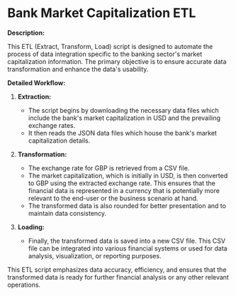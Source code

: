# Bank Market Capitalization ETL

**Description:**

This ETL (Extract, Transform, Load) script is designed to automate the process of data integration specific to the banking sector's market capitalization information. The primary objective is to ensure accurate data transformation and enhance the data's usability.

**Detailed Workflow:**

1. **Extraction:** 
   - The script begins by downloading the necessary data files which include the bank's market capitalization in USD and the prevailing exchange rates.
   - It then reads the JSON data files which house the bank's market capitalization details.
  
2. **Transformation:** 
   - The exchange rate for GBP is retrieved from a CSV file.
   - The market capitalization, which is initially in USD, is then converted to GBP using the extracted exchange rate. This ensures that the financial data is represented in a currency that is potentially more relevant to the end-user or the business scenario at hand.
   - The transformed data is also rounded for better presentation and to maintain data consistency.

3. **Loading:** 
   - Finally, the transformed data is saved into a new CSV file. This CSV file can be integrated into various financial systems or used for data analysis, visualization, or reporting purposes.

This ETL script emphasizes data accuracy, efficiency, and ensures that the transformed data is ready for further financial analysis or any other relevant operations.


